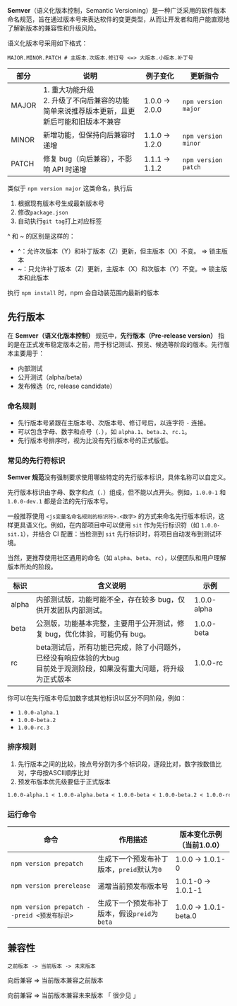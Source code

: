 **Semver**（语义化版本控制，Semantic Versioning）是一种广泛采用的软件版本命名规范，旨在通过版本号来表达软件的变更类型，从而让开发者和用户能直观地了解新版本的兼容性和升级风险。

语义化版本号采用如下格式：

```shell
MAJOR.MINOR.PATCH # 主版本.次版本.修订号 <=> 大版本.小版本.补丁号
```

| 部分  | 说明                                                         | 例子变化      | 更新指令            |
| ----- | ------------------------------------------------------------ | ------------- | ------------------- |
| MAJOR | 1. 重大功能升级 <br />2. 升级了不向后兼容的功能<br />简单来说推荐版本更新，且更新后可能和旧版本不兼容 | 1.0.0 → 2.0.0 | `npm version major` |
| MINOR | 新增功能，但保持向后兼容时递增                               | 1.1.0 → 1.2.0 | `npm version minor` |
| PATCH | 修复 bug（向后兼容），不影响 API 时递增                      | 1.1.1 → 1.1.2 | `npm version patch` |

类似于 `npm version major` 这类命名，执行后

1. 根据现有版本号生成最新版本号
2. 修改`package.json`
3. 自动执行`git tag`打上对应标签



^ 和 ~ 的区别是这样的：

- ^：允许次版本（Y）和补丁版本（Z）更新，但主版本（X）不变。 => 锁主版本
- ~：只允许补丁版本（Z）更新，主版本（X）和次版本（Y）不变。=> 锁主版本和此版本

执行 `npm install` 时，npm 会自动装范围内最新的版本



## 先行版本

在 **Semver（语义化版本控制）** 规范中，**先行版本（Pre-release version）** 指的是在正式发布稳定版本之前，用于标记测试、预览、候选等阶段的版本。先行版本主要用于：

- 内部测试
- 公开测试（alpha/beta）
- 发布候选（rc, release candidate）



### 命名规则

- 先行版本号紧跟在主版本号、次版本号、修订号后，以连字符 `-` 连接。
- 可以包含字母、数字和点号（`.`），如 `alpha.1`、`beta.2`、`rc.1`。
- 先行版本号排序时，视为比没有先行版本号的正式版低。



### 常见的先行符标识

**Semver 规范**没有强制要求使用哪些特定的先行版本标识，具体名称可以自定义。

先行版本标识由字母、数字和点（`.`）组成，但不能以点开头。例如，`1.0.0-1` 和 `1.0.0-dev.1` 都是合法的先行版本号。

一般推荐使用 `<js变量名命名规则的标识符>.<数字>` 的方式来命名先行版本标识，这样更具语义化。例如，在内部项目中可以使用 `sit` 作为先行标识符（如 `1.0.0-sit.1`），并结合 CI 配置：当检测到 `sit` 先行标识时，将项目自动发布到测试环境。

当然，更推荐使用社区通用的命名（如 `alpha`、`beta`、`rc`），以便团队和用户理解版本所处的阶段。

| 标识  | 含义说明                                                     | 示例        |
| ----- | ------------------------------------------------------------ | ----------- |
| alpha | 内部测试版，功能可能不全，存在较多 bug，仅供开发团队内部测试。 | 1.0.0-alpha |
| beta  | 公测版，功能基本完整，主要用于公开测试，修复 bug，优化体验，可能仍有 bug。 | 1.0.0-beta  |
| rc    | beta测试后，所有功能已完成，除了小问题外，已经没有响应体验的大bug<br />目前处于观测阶段，如果没有重大问题，将升级为正式版本 | 1.0.0-rc    |

你可以在先行版本号后加数字或其他标识以区分不同阶段，例如：

- `1.0.0-alpha.1`
- `1.0.0-beta.2`
- `1.0.0-rc.3`



### 排序规则

1. 先行版本之间的比较，按点号分割为多个标识段，逐段比对，数字按数值比对，字母按ASCII顺序比对
2. 预发布版本优先级要低于正式版本

```md
1.0.0-alpha.1 < 1.0.0-alpha.beta < 1.0.0-beta < 1.0.0-beta.2 < 1.0.0-rc < 1.0.0
```



### 运行命令

| 命令                                        | 作用描述                                      | 版本变化示例（当前1.0.0） |
| ------------------------------------------- | --------------------------------------------- | ------------------------- |
| `npm version prepatch`                      | 生成下一个预发布补丁版本，`preid`默认为`0`    | 1.0.0 → 1.0.1-0           |
| `npm version prerelease`                    | 递增当前预发布版本号                          | 1.0.1-0 → 1.0.1-1         |
| `npm version prepatch --preid <预发布标识>` | 生成下一个预发布补丁版本，假设`preid`为`beta` | 1.0.0 → 1.0.1-beta.0      |



## 兼容性

```shell
之前版本 -> 当前版本 -> 未来版本
```

向后兼容 => 当前版本兼容之前版本

向前兼容 => 当前版本兼容未来版本 「 很少见 」
